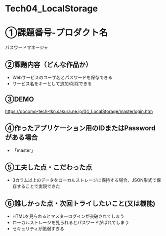 # Tech04_LocalStorage

# ①課題番号-プロダクト名

パスワードマネージャ

## ②課題内容（どんな作品か）

- Webサービスのユーザ名とパスワードを保存できる
- サービス名をキーとして追加/削除できる

## ③DEMO

https://docomo-tech-tkn.sakura.ne.jp/04_LocalStorage/masterlogin.htm

## ④作ったアプリケーション用のIDまたはPasswordがある場合

- 「master」
  
## ⑤工夫した点・こだわった点

- 3カラム以上のデータをローカルストレージに保持する場合、JSON形式で保存することで実現できた

## ⑥難しかった点・次回トライしたいこと(又は機能)

- HTMLを見られるとマスターログインが突破されてしまう
- ローカルストレージを見られるとパスワードがばれてしまう
- セキュリティが脆弱すぎる
